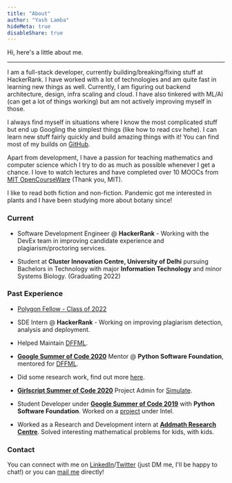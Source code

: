 ```yaml
---
title: "About"
author: "Yash Lamba"
hideMeta: true
disableShare: true
---
```


Hi, here's a little about me.

---

I am a full-stack developer, currently building/breaking/fixing stuff at HackerRank. I have worked with a lot of technologies and am quite fast in learning new things as well. Currently, I am figuring out backend architecture, design, infra scaling and cloud. I have also tinkered with ML/AI (can get a lot of things working) but am not actively improving myself in those.

I always find myself in situations where I know the most complicated stuff but end up Googling the simplest things (like how to read csv hehe). I can learn new stuff fairly quickly and build amazing things with it! You can find most of my builds on [GitHub](https://github.com/yashlamba).

Apart from development, I have a passion for teaching mathematics and computer science which I try to do as much as possible whenever I get a chance. I love to watch lectures and have completed over 10 MOOCs from [MIT OpenCourseWare](https://ocw.mit.edu/) (Thank you, MIT).

I like to read both fiction and non-fiction. Pandemic got me interested in plants and I have been studying more about botany since!

### Current

-   Software Development Engineer @ **HackerRank** - Working with the DevEx team in improving candidate experience and plagiarism/proctoring services.

-   Student at **Cluster Innovation Centre, University of Delhi** pursuing Bachelors in Technology with major **Information Technology** and minor Systems Biology. (Graduating 2022)

### Past Experience

-   [Polygon Fellow - Class of 2022](/blogs/polygon-fellowship-2022)

-   SDE Intern @ **HackerRank** - Working on improving plagiarism detection, analysis and deployment.

-   Helped Maintain [DFFML](https://intel.github.io/dffml).

-   [**Google Summer of Code 2020**](https://summerofcode.withgoogle.com/) Mentor @ **Python Software Foundation**, mentored for [DFFML](https://intel.github.io/dffml).

-   Did some research work, find out more [here](https://scholar.google.com/citations?user=XkWAxoMAAAAJ&hl=en).

-   [**Girlscript Summer of Code 2020**](https://www.gssoc.tech/projects.html) Project Admin for [Simulate](https://cod-ed.github.io/simulate).

-   Student Developer under [**Google Summer of Code 2019**](https://summerofcode.withgoogle.com/) with **Python Software Foundation**. Worked on a [project](https://summerofcode.withgoogle.com/archive/2019/projects/5429236515471360/) under Intel.

-   Worked as a Research and Development intern at [**Addmath Research Centre**](http://arcmath.in/). Solved interesting mathematical problems for kids, with kids.

### Contact

You can connect with me on [LinkedIn](https://linkedin.com/in/yl1)/[Twitter](https://twitter.com/yshlamba) (just DM me, I'll be happy to chat!) or you can [mail me](mailto:contact@yashlamba.com) directly!
